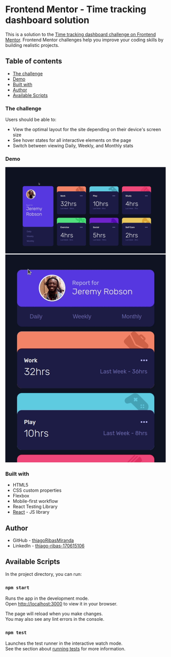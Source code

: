 # Frontend Mentor - Time tracking dashboard solution

This is a solution to the [Time tracking dashboard challenge on Frontend Mentor](https://www.frontendmentor.io/challenges/time-tracking-dashboard-UIQ7167Jw). Frontend Mentor challenges help you improve your coding skills by building realistic projects. 

## Table of contents
- [The challenge](#the-challenge)
- [Demo](#demo)
- [Built with](#built-with)
- [Author](#author)
- [Available Scripts](#available-scripts)

### The challenge

Users should be able to:

- View the optimal layout for the site depending on their device's screen size
- See hover states for all interactive elements on the page
- Switch between viewing Daily, Weekly, and Monthly stats

### Demo

![Time Tracking Dashboard Desktop Demo](demo/Peek%2004-11-2022%2010-47.gif)
![Time Tracking Dashboard Mobile Demo](demo/Peek%2004-11-2022%2010-52.gif)

### Built with

- HTML5
- CSS custom properties
- Flexbox
- Mobile-first workflow
- React Testing Library
- [React](https://reactjs.org/) - JS library

## Author

- GitHub - [thiagoRibasMiranda](https://github.com/thiagoRibasMiranda)
- LinkedIn - [thiago-ribas-170615106](https://www.linkedin.com/in/thiago-ribas-170615106/)

## Available Scripts

In the project directory, you can run:

### `npm start`

Runs the app in the development mode.\
Open [http://localhost:3000](http://localhost:3000) to view it in your browser.

The page will reload when you make changes.\
You may also see any lint errors in the console.

### `npm test`

Launches the test runner in the interactive watch mode.\
See the section about [running tests](https://facebook.github.io/create-react-app/docs/running-tests) for more information.

